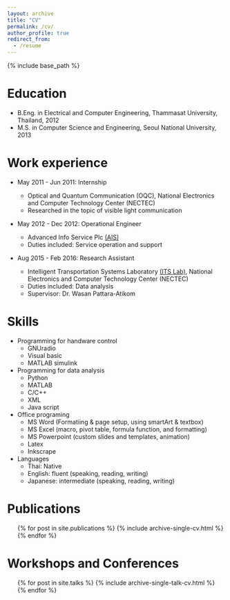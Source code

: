 ```yaml
---
layout: archive
title: "CV"
permalink: /cv/
author_profile: true
redirect_from:
  - /resume
---
```


{% include base_path %}

Education
======
* B.Eng. in Electrical and Computer Engineering, Thammasat University, Thailand, 2012
* M.S. in Computer Science and Engineering, Seoul National University, 2013
<!-- * Ph.D in Version Control Theory, GitHub University, 2018 (expected) -->

Work experience
======
* May 2011 - Jun 2011: Internship
  * Optical and Quantum Communication (OQC), National Electronics and Computer Technology Center (NECTEC)
  * Researched in the topic of visible light communication

* May 2012 - Dec 2012: Operational Engineer
  * Advanced Info Service Plc [(AIS)](http://www.ais.co.th/en/)
  * Duties included: Service operation and support

* Aug 2015 - Feb 2016: Research Assistant
  * Intelligent Transportation Systems Laboratory [(ITS Lab)](https://wapst7.wixsite.com/traffy), National Electronics and Computer Technology Center (NECTEC)
  * Duties included: Data analysis
  * Supervisor: Dr. Wasan Pattara-Atikom


 <!--  * Supervisor: Professor Hub -->
  
Skills
======
* Programming for handware control
  * GNUradio
  * Visual basic
  * MATLAB simulink
* Programming for data analysis
  * Python  
  * MATLAB
  * C/C++
  * XML 
  * Java script
* Office programing
  * MS Word (Formatiing & page setup, using smartArt & textbox)
  * MS Excel (macro, pivot table, formula function, and formatting)
  * MS Powerpoint (custom slides and templates, animation)
  * Latex 
  * Inkscrape
* Languages
  * Thai: Native 
  * English: fluent (speaking, reading, writing)
  * Japanese: intermediate (speaking, reading, writing) 

Publications
======
  <ul>{% for post in site.publications %}
    {% include archive-single-cv.html %}
  {% endfor %}</ul>
  
Workshops and Conferences 
======
  <ul>{% for post in site.talks %}
    {% include archive-single-talk-cv.html %}
  {% endfor %}</ul>
  
<!-- Teaching
======
  <ul>{% for post in site.teaching %}
    {% include archive-single-cv.html %}
  {% endfor %}</ul>
  
Service and leadership
======
* Currently signed in to 43 different slack teams -->
